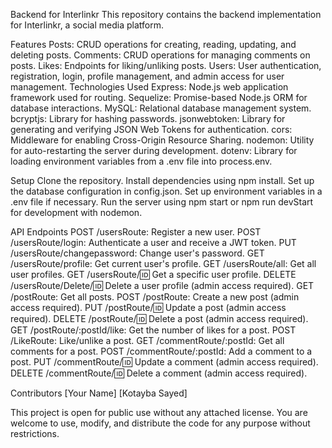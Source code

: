 Backend for Interlinkr
This repository contains the backend implementation for Interlinkr, a social media platform.

Features
Posts: CRUD operations for creating, reading, updating, and deleting posts.
Comments: CRUD operations for managing comments on posts.
Likes: Endpoints for liking/unliking posts.
Users: User authentication, registration, login, profile management, and admin access for user management.
Technologies Used
Express: Node.js web application framework used for routing.
Sequelize: Promise-based Node.js ORM for database interactions.
MySQL: Relational database management system.
bcryptjs: Library for hashing passwords.
jsonwebtoken: Library for generating and verifying JSON Web Tokens for authentication.
cors: Middleware for enabling Cross-Origin Resource Sharing.
nodemon: Utility for auto-restarting the server during development.
dotenv: Library for loading environment variables from a .env file into process.env.


Setup
Clone the repository.
Install dependencies using npm install.
Set up the database configuration in config.json.
Set up environment variables in a .env file if necessary.
Run the server using npm start or npm run devStart for development with nodemon.

API Endpoints
POST /usersRoute: Register a new user.
POST /usersRoute/login: Authenticate a user and receive a JWT token.
PUT /usersRoute/changepassword: Change user's password.
GET /usersRoute/profile: Get current user's profile.
GET /usersRoute/all: Get all user profiles.
GET /usersRoute/:id: Get a specific user profile.
DELETE /usersRoute/Delete/:id: Delete a user profile (admin access required).
GET /postRoute: Get all posts.
POST /postRoute: Create a new post (admin access required).
PUT /postRoute/:id: Update a post (admin access required).
DELETE /postRoute/:id: Delete a post (admin access required).
GET /postRoute/:postId/like: Get the number of likes for a post.
POST /LikeRoute: Like/unlike a post.
GET /commentRoute/:postId: Get all comments for a post.
POST /commentRoute/:postId: Add a comment to a post.
PUT /commentRoute/:id: Update a comment (admin access required).
DELETE /commentRoute/:id: Delete a comment (admin access required).


Contributors
[Your Name]
[Kotayba Sayed]


This project is open for public use without any attached license. You are welcome to use, modify, and distribute the code for any purpose without restrictions.
